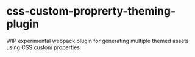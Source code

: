 # css-custom-proprerty-theming-plugin
WIP experimental webpack plugin for generating multiple themed assets using CSS custom properties
